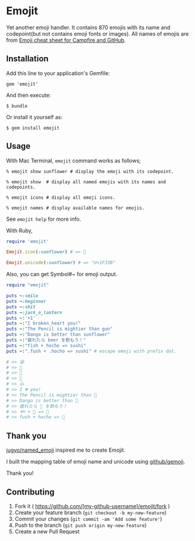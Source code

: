 # Emojit

Yet another emoji handler. It contains 870 emojis with its name and codepoint(but not contains emoji fonts or images). All names of emojis are from [Emoji cheat sheet for Campfire and GitHub](http://www.emoji-cheat-sheet.com/ "Emoji cheat sheet for Campfire and GitHub").

## Installation

Add this line to your application's Gemfile:

    gem 'emojit'

And then execute:

    $ bundle

Or install it yourself as:

    $ gem install emojit

## Usage

With Mac Terminal, `emojit` command works as follows;

    % emojit show sunflower # display the emoji with its codepoint.

    % emojit show  # display all named emojis with its names and codepoints.

    % emojit icons # display all emoji icons.

    % emojit names # display available names for emojis.

See `emojit help` for more info.

With Ruby,

```ruby
require 'emojit'

Emojit.icon(:sunflower) # => 🌻

Emojit.unicode(:sunflower) # => "U+1F33B"
```

Also, you can get Symbol#~ for emoji output.

```ruby
require "emojit"

puts ~:smile
puts ~:beginner
puts ~:shit
puts ~:jack_o_lantern
puts ~:'+1'
puts ~:"I broken_heart you!"
puts ~:"The Pencil is mightier than gun"
puts ~:"Dango is better than sunflower"
puts ~:"疲れたら beer を飲もう！"
puts ~:"fish + hocho => sushi"
puts ~:".fush + .hocho => sushi" # escape emoji with prefix dot.

# >> 😄
# >> 🔰
# >> 💩
# >> 🎃
# >> 👍
# >> I 💔 you!
# >> The Pencil is mightier than 🔫
# >> Dango is better than 🌻
# >> 疲れたら 🍺 を飲もう！
# >> 🐟 + 🔪 => 🍣
# >> fush + hocho => 🍣
```

## Thank you

[jugyo/named_emoji](https://github.com/jugyo/named_emoji "jugyo/named_emoji") inspired me to create Emojit.

I built the mapping table of emoji name and unicode using [github/gemoji](https://github.com/github/gemoji "github/gemoji").

Thank you!

## Contributing

1. Fork it ( https://github.com/[my-github-username]/emojit/fork )
2. Create your feature branch (`git checkout -b my-new-feature`)
3. Commit your changes (`git commit -am 'Add some feature'`)
4. Push to the branch (`git push origin my-new-feature`)
5. Create a new Pull Request
